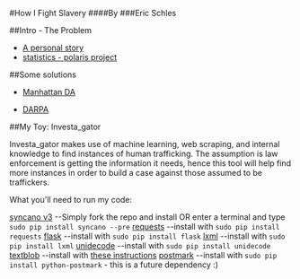 #How I Fight Slavery
####By
###Eric Schles

##Intro - The Problem

* [A personal story](http://www.cracked.com/article_21538_5-things-i-learned-as-sex-slave-in-modern-america.html)
* [statistics - polaris project](http://www.traffickingresourcecenter.org/material-type/statistics)

##Some solutions 
* [Manhattan DA](http://manhattanda.org/human-trafficking-0)

* [DARPA](http://www.scientificamerican.com/article/human-traffickers-caught-on-hidden-internet/)

##My Toy:  Investa_gator 

Investa_gator makes use of machine learning, web scraping, and internal knowledge to find instances of human trafficking.  The assumption is law enforcement is getting the information it needs, hence this tool will help find more instances in order to build a case against those assumed to be traffickers.

What you'll need to run my code:

[syncano v3](https://github.com/Syncano/syncano-python)
--Simply fork the repo and install OR enter a terminal and type `sudo pip install syncano --pre`
[requests](http://docs.python-requests.org/en/latest/)
--install with `sudo pip install requests`
[flask](http://flask.pocoo.org/)
--install with `sudo pip install flask`
[lxml](http://lxml.de/)
--install with `sudo pip install lxml`
[unidecode](https://pypi.python.org/pypi/Unidecode)
--install with `sudo pip install unidecode`
[textblob](http://textblob.readthedocs.org/en/dev/)
--install with [these instructions](http://stevenloria.com/how-to-build-a-text-classification-system-with-python-and-textblob/)
[postmark](https://postmarkapp.com/)
--install with `sudo pip install python-postmark` - this is a future dependency :)


